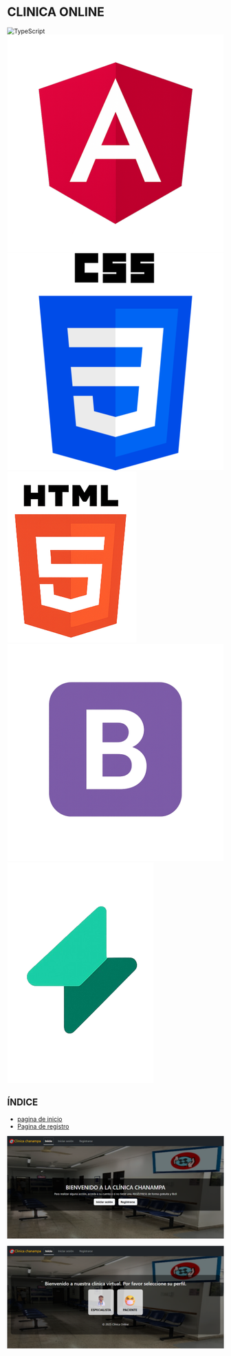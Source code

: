 # CLINICA ONLINE

![TypeScript]()
![Angular](src\assets\angular_icono.png)
![CSS](src\assets\css_icono.png)
![HTML](src\assets\html_icono.png)
![Bootstrap](src\assets\bootstrap_icono.png)
![Supabase](src\assets\supabase_icono.png)


## ÍNDICE
* [pagina de inicio](#paginaInicio)
* [Pagina de registro](#paginaRegistro)

<a name="paginaInicio"></a>
![PaginaInicio](src\assets\pagina_de_inicio.png)

<a name="paginaRegistro"></a>
![PaginaRegistro](src\assets\pagina_de_registro.png)
